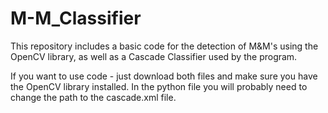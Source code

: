 # M-M_Classifier
This repository includes a basic code for the detection of M&amp;M's using the OpenCV library, as well as a Cascade Classifier used by the program.

If you want to use code - just download both files and make sure you have the OpenCV library installed.
In the python file you will probably need to change the path to the cascade.xml file.
